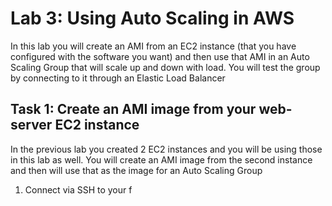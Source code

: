 # Lab 3: Using Auto Scaling in AWS
In this lab you will create an AMI from an EC2 instance (that you have configured with the software you want) and then use that AMI
in an Auto Scaling Group that will scale up and down with load.  You will test the group by connecting to it through an Elastic Load
Balancer

## Task 1: Create an AMI image from your web-server EC2 instance
In the previous lab you created 2 EC2 instances and you will be using those in this lab as well.  You will create an AMI image from the
second instance and then will use that as the image for an Auto Scaling Group

1.  Connect via SSH to your f

